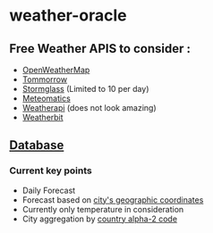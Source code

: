 # weather-oracle


## Free Weather APIS to consider :

- [OpenWeatherMap](https://openweathermap.org/api/one-call-3)
- [Tommorrow](https://www.tomorrow.io/weather-api/)
- [Stormglass](https://stormglass.io/) (Limited to 10 per day)
- [Meteomatics](https://www.meteomatics.com/en/weather-api/)
- [Weatherapi](https://www.weatherapi.com/pricing.aspx) (does not look amazing)
- [Weatherbit](https://www.weatherbit.io/pricing)

## [Database](https://dbdiagram.io/d/609d4062b29a09603d14c08c)
### Current key points
 - Daily Forecast
 - Forecast based on [city's geographic coordinates](https://github.com/lutangar/cities.json)
 - Currently only temperature in consideration
 - City aggregation by [country alpha-2 code](https://gist.github.com/ssskip/5a94bfcd2835bf1dea52)
